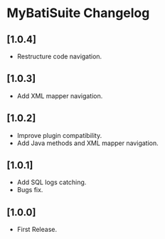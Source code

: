 <!-- Keep a Changelog guide -> https://keepachangelog.com -->

# MyBatiSuite Changelog

## [1.0.4]
- Restructure code navigation.

## [1.0.3]
- Add XML mapper navigation.

## [1.0.2]
- Improve plugin compatibility.
- Add Java methods and XML mapper navigation.

## [1.0.1]
- Add SQL logs catching.
- Bugs fix.

## [1.0.0]
- First Release.

